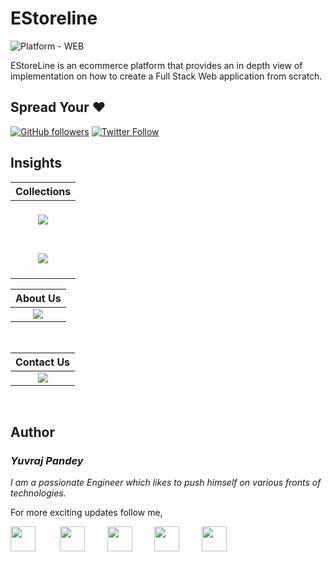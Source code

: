 # EStoreline
![Platform - WEB](https://img.shields.io/badge/platform-Web-green.svg) 

EStoreLine is an ecommerce platform that provides an in depth view of implementation on how to create a Full Stack Web application from scratch.

## Spread Your ❤️
[![GitHub followers](https://img.shields.io/github/followers/yuvraj24.svg?style=social&label=Follow)](https://github.com/yuvraj24)  [![Twitter Follow](https://img.shields.io/twitter/follow/yuvrajpy24.svg?style=social)](https://twitter.com/yuvrajpy24)
<br>

## Insights

|   Collections   |
|:-----------------:|
| <br> <img src="https://github.com/yuvraj24/EStoreline/blob/master/assets/img1.png" /> <br> <br> |
| <br> <img src="https://github.com/yuvraj24/EStoreline/blob/master/assets/img2.png" /> <br> <br> |
 
|   About Us   |
|:-------------:|
| <img src="https://github.com/yuvraj24/EStoreline/blob/master/assets/img3.png" /> |
<br> 

|   Contact Us   |
|:-------------:|
|  <img src="https://github.com/yuvraj24/EStoreline/blob/master/assets/img4.png" />  |
<br> 

## Author

### *Yuvraj Pandey*
*I am a passionate Engineer which likes to push himself on various fronts of technologies.*  

For more exciting updates follow me,

<a href="https://twitter.com/yuvrajpy24" target="_blank"><img src="https://github.com/yuvraj24/LiveSmashBar/blob/master/images/twitter.png" width="40" height="40"></a> &nbsp;&nbsp;&nbsp;&nbsp;&nbsp;&nbsp;&nbsp;&nbsp;&nbsp;<a href="https://www.linkedin.com/in/yuvraj24" target="_blank"><img src="https://github.com/yuvraj24/LiveSmashBar/blob/master/images/linkedin.png" width="40" height="40"></a>&nbsp;&nbsp;&nbsp;&nbsp;&nbsp;&nbsp;&nbsp;&nbsp;&nbsp;<a href="https://github.com/yuvraj24" target="_blank"><img src="https://github.com/yuvraj24/LiveSmashBar/blob/master/images/github.png" height="40"></a>&nbsp;&nbsp;&nbsp;&nbsp;&nbsp;&nbsp;&nbsp;&nbsp;&nbsp;<a href="https://medium.com/@yuvrajpandey24" target="_blank"><img src="https://github.com/yuvraj24/LiveSmashBar/blob/master/images/medium.png" width="40" height="40"></a>&nbsp;&nbsp;&nbsp;&nbsp;&nbsp;&nbsp;&nbsp;&nbsp;&nbsp;<a href="https://play.google.com/store/apps/developer?id=Yuvraj+Pandey"><img src="https://github.com/yuvraj24/LiveSmashBar/blob/master/images/playstore.png" width="40" height="40"></a>
